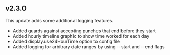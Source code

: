## v2.3.0

This update adds some additional logging features.

- Added guards against accepting punches that end before they start
- Added hourly timeline graphic to show time worked for each day
- Added display.use24HourTime option to config file
- Added logging for arbitrary date ranges by using --start and --end flags